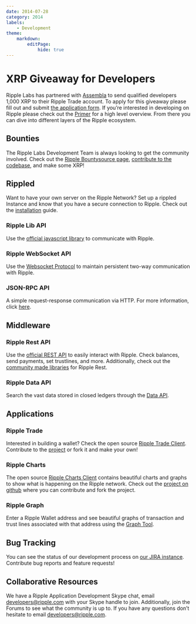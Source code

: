 ```yaml
---
date: 2014-07-28
category: 2014
labels:
    - Development
theme:
    markdown:
        editPage:
            hide: true
---
```

# XRP Giveaway for Developers

Ripple Labs has partnered with [Assembla](https://www.assembla.com/home) to send qualified developers 1,000 XRP to their Ripple Trade account. To apply for this giveaway please fill out and submit [the application form](https://www.assembla.com/ripple). If you’re interested in developing on Ripple please check out the [Primer](https://ripple.com/ripple_primer.pdf) for a high level overview. From there you can dive into different layers of the Ripple ecosystem.

## Bounties

The Ripple Labs Development Team is always looking to get the community involved. Check out the [Ripple Bountysource page](https://www.bountysource.com/teams/ripple/bounties), [contribute to the codebase](https://github.com/ripple), and make some XRP!

## Rippled

Want to have your own server on the Ripple Network? Set up a rippled Instance and know that you have a secure connection to Ripple. Check out the [installation](https://ripple.com/wiki/Rippled) guide.

### Ripple Lib API

Use the [official javascript library](https://github.com/ripple/ripple-lib) to communicate with Ripple.

### Ripple WebSocket API

Use the [Websocket Protocol](https://ripple.com/wiki/Websocket_API) to maintain persistent two-way communication with Ripple.

### JSON-RPC API

A simple request-response communication via HTTP. For more information, click [here](https://ripple.com/wiki/Sending_RPC_Commands).

## Middleware

### Ripple Rest API

Use the [official REST API](https://github.com/ripple/ripple-rest) to easily interact with Ripple. Check balances, send payments, set trustlines, and more. Additionally, check out the [community made libraries](https://github.com/ripplelabsbounties) for Ripple Rest.

### Ripple Data API

Search the vast data stored in closed ledgers through the [Data API](https://github.com/ripple/ripple-data-api).

## Applications

### Ripple Trade

Interested in building a wallet? Check the open source [Ripple Trade Client](https://www.rippletrade.com). Contribute to the [project](https://github.com/ripple/ripple-client) or fork it and make your own!

### Ripple Charts

The open source [Ripple Charts Client](https://xrpcharts.ripple.com/) contains beautiful charts and graphs to show what is happening on the Ripple network. Check out the [project on github](https://github.com/ripple/ripplecharts-frontend) where you can contribute and fork the project.

### Ripple Graph

Enter a Ripple Wallet address and see beautiful graphs of transaction and trust lines associated with that address using the [Graph Tool](https://ripple.com/graph).

## Bug Tracking

You can see the status of our development process on [our JIRA instance](https://ripplelabs.atlassian.net/secure/Dashboard.jspa). Contribute bug reports and feature requests!

## Collaborative Resources

We have a Ripple Application Development Skype chat, email <developers@ripple.com> with your Skype handle to join. Additionally, join the Forums to see what the community is up to. If you have any questions don’t hesitate to email <developers@ripple.com>.
